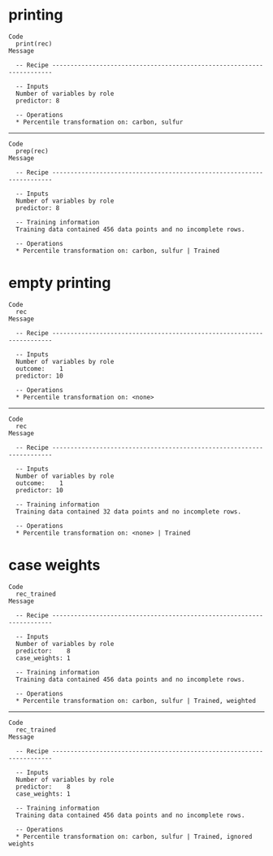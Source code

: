 # printing

    Code
      print(rec)
    Message
      
      -- Recipe ----------------------------------------------------------------------
      
      -- Inputs 
      Number of variables by role
      predictor: 8
      
      -- Operations 
      * Percentile transformation on: carbon, sulfur

---

    Code
      prep(rec)
    Message
      
      -- Recipe ----------------------------------------------------------------------
      
      -- Inputs 
      Number of variables by role
      predictor: 8
      
      -- Training information 
      Training data contained 456 data points and no incomplete rows.
      
      -- Operations 
      * Percentile transformation on: carbon, sulfur | Trained

# empty printing

    Code
      rec
    Message
      
      -- Recipe ----------------------------------------------------------------------
      
      -- Inputs 
      Number of variables by role
      outcome:    1
      predictor: 10
      
      -- Operations 
      * Percentile transformation on: <none>

---

    Code
      rec
    Message
      
      -- Recipe ----------------------------------------------------------------------
      
      -- Inputs 
      Number of variables by role
      outcome:    1
      predictor: 10
      
      -- Training information 
      Training data contained 32 data points and no incomplete rows.
      
      -- Operations 
      * Percentile transformation on: <none> | Trained

# case weights

    Code
      rec_trained
    Message
      
      -- Recipe ----------------------------------------------------------------------
      
      -- Inputs 
      Number of variables by role
      predictor:    8
      case_weights: 1
      
      -- Training information 
      Training data contained 456 data points and no incomplete rows.
      
      -- Operations 
      * Percentile transformation on: carbon, sulfur | Trained, weighted

---

    Code
      rec_trained
    Message
      
      -- Recipe ----------------------------------------------------------------------
      
      -- Inputs 
      Number of variables by role
      predictor:    8
      case_weights: 1
      
      -- Training information 
      Training data contained 456 data points and no incomplete rows.
      
      -- Operations 
      * Percentile transformation on: carbon, sulfur | Trained, ignored weights

